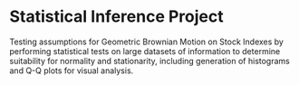 # Statistical Inference Project
 Testing assumptions for Geometric Brownian Motion on Stock Indexes by performing statistical tests on large datasets of information to determine suitability for normality and stationarity, including generation of histograms and Q-Q plots for visual analysis. 
